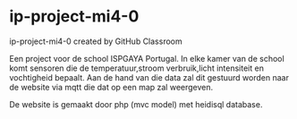 # ip-project-mi4-0
ip-project-mi4-0 created by GitHub Classroom

Een project voor de school ISPGAYA Portugal.
In elke kamer van de school komt sensoren die de temperatuur,stroom verbruik,licht intensiteit en vochtigheid bepaalt.
Aan de hand van die data zal dit gestuurd worden naar de website via mqtt die dat op een map zal weergeven.

De website is gemaakt door php (mvc model) met heidisql database.
